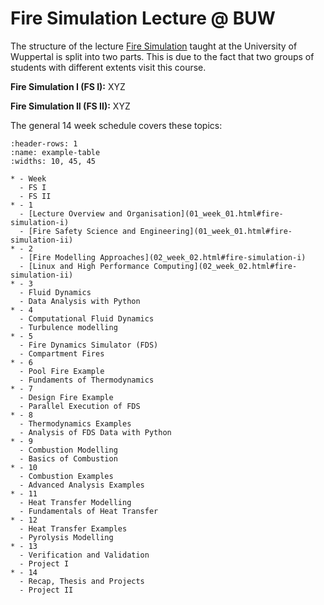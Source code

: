 # Fire Simulation Lecture @ BUW

The structure of the lecture [Fire Simulation](https://cce.uni-wuppertal.de/en/teaching/fire-simulation/) taught at the University of Wuppertal is split into two parts. This is due to the fact that two groups of students with different extents visit this course.

**Fire Simulation I (FS I):** XYZ

**Fire Simulation II (FS II):** XYZ

The general 14 week schedule covers these topics:

```{list-table}
:header-rows: 1
:name: example-table
:widths: 10, 45, 45

* - Week
  - FS I
  - FS II
* - 1
  - [Lecture Overview and Organisation](01_week_01.html#fire-simulation-i)
  - [Fire Safety Science and Engineering](01_week_01.html#fire-simulation-ii)
* - 2
  - [Fire Modelling Approaches](02_week_02.html#fire-simulation-i)
  - [Linux and High Performance Computing](02_week_02.html#fire-simulation-ii)
* - 3
  - Fluid Dynamics
  - Data Analysis with Python
* - 4
  - Computational Fluid Dynamics
  - Turbulence modelling
* - 5
  - Fire Dynamics Simulator (FDS)
  - Compartment Fires
* - 6
  - Pool Fire Example
  - Fundaments of Thermodynamics
* - 7
  - Design Fire Example
  - Parallel Execution of FDS
* - 8
  - Thermodynamics Examples
  - Analysis of FDS Data with Python
* - 9
  - Combustion Modelling
  - Basics of Combustion
* - 10
  - Combustion Examples
  - Advanced Analysis Examples
* - 11
  - Heat Transfer Modelling
  - Fundamentals of Heat Transfer
* - 12
  - Heat Transfer Examples
  - Pyrolysis Modelling
* - 13
  - Verification and Validation
  - Project I
* - 14
  - Recap, Thesis and Projects
  - Project II
```
